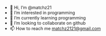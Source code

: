 - 👋 Hi, I’m @matchz21
- 👀 I’m interested in programming
- 🌱 I’m currently learning programming
- 💞️ I’m looking to collaborate on github
- 📫 How to reach me matchz2121@gmail.com

<!---
matchz21/matchz21 is a ✨ special ✨ repository because its `README.md` (this file) appears on your GitHub profile.
You can click the Preview link to take a look at your changes.
--->

